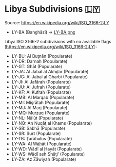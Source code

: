 # Libya Subdivisions 🇱🇾

Source: https://en.wikipedia.org/wiki/ISO_3166-2:LY

* LY-BA (Banghāzī) -> [LY-BA.png](https://github.com/amckenna41/iso3166-flag-icons/blob/main/iso3166-2-icons/LY/LY-BA.png)

Libya ISO 3166-2 subdivisions with no available flags (https://en.wikipedia.org/wiki/ISO_3166-2:LY):

* LY-BU: Al Buţnān (Popularate)
* LY-DR: Darnah (Popularate)
* LY-GT: Ghāt (Popularate)
* LY-JA: Al Jabal al Akhḑar (Popularate)
* LY-JG: Al Jabal al Gharbī (Popularate)
* LY-JI: Al Jafārah (Popularate)
* LY-JU: Al Jufrah (Popularate)
* LY-KF: Al Kufrah (Popularate)
* LY-MB: Al Marqab (Popularate)
* LY-MI: Mişrātah (Popularate)
* LY-MJ: Al Marj (Popularate)
* LY-MQ: Murzuq (Popularate)
* LY-NL: Nālūt (Popularate)
* LY-NQ: An Nuqāţ al Khams (Popularate)
* LY-SB: Sabhā (Popularate)
* LY-SR: Surt (Popularate)
* LY-TB: Ţarābulus (Popularate)
* LY-WA: Al Wāḩāt (Popularate)
* LY-WD: Wādī al Ḩayāt (Popularate)
* LY-WS: Wādī ash Shāţi’ (Popularate)
* LY-ZA: Az Zāwiyah (Popularate)